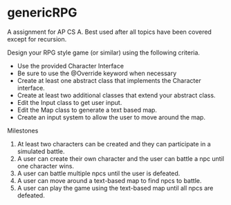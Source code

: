 # genericRPG
A assignment for AP CS A.  Best used after all topics have been covered except for recursion.

Design your RPG style game (or similar) using the following criteria.

* Use the provided Character Interface
* Be sure to use the @Override keyword when necessary
* Create at least one abstract class that implements the Character interface.
* Create at least two additional classes that extend your abstract class.
* Edit the Input class to get user input.
* Edit the Map class to generate a text based map.
* Create an input system to allow the user to move around the map.

Milestones
1. At least two characters can be created and they can participate in a simulated battle.
2. A user can create their own character and the user can battle a npc until one character wins.
3. A user can battle multiple npcs until the user is defeated.
4. A user can move around a text-based map to find npcs to battle.
5. A user can play the game using the text-based map until all npcs are defeated.
